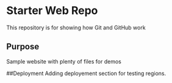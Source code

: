 # Starter Web Repo

This repository is for showing how Git and GitHub work

## Purpose

Sample website with plenty of files for demos

##Deployment
Adding deployement section for testing regions.
